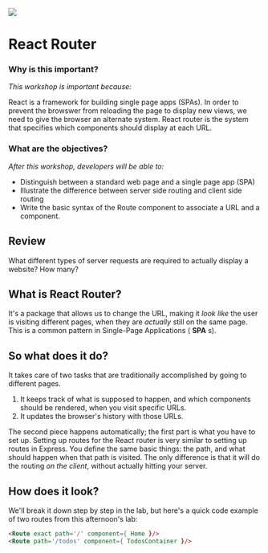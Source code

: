 
<!--
Creator: <Name>
Market: SF
-->

![](https://ga-dash.s3.amazonaws.com/production/assets/logo-9f88ae6c9c3871690e33280fcf557f33.png)

# React Router

### Why is this important?
<!-- framing the "why" in big-picture/real world examples -->
*This workshop is important because:*

React is a framework for building single page apps (SPAs). In order to prevent the browswer from reloading the page to display new views, we need to give the browser an alternate system. React router is the system that specifies which components should display at each URL.

### What are the objectives?
<!-- specific/measurable goal for students to achieve -->
*After this workshop, developers will be able to:*

- Distinguish between a standard web page and a single page app (SPA)
- Illustrate the difference between server side routing and client side routing
- Write the basic syntax of the Route component to associate a URL and a component.


## Review
What different types of server requests are required to actually display a website? How many?

## What is React Router?

It's a package that allows us to change the URL, making it _look like_ the user is visiting different pages, when they are _actually_ still on the same page. This is a common pattern in Single-Page Applications ( **SPA** s).

## So what does it do?

It takes care of two tasks that are traditionally accomplished by going to different pages.

1. It keeps track of what is supposed to happen, and which components should be rendered, when you visit specific URLs.
2. It updates the browser's history with those URLs.

The second piece happens automatically; the first part is what you have to set up. Setting up routes for the React router is very similar to setting up routes in Express. You define the same basic things: the path, and what should happen when that path is visited. The only difference is that it will do the routing _on the client_, without actually hitting your server.

## How does it look?

We'll break it down step by step in the lab, but here's a quick code example of two routes from this afternoon's lab: 

```html
<Route exact path='/' component={ Home }/>
<Route path='/todos' component={ TodosContainer }/>
```
